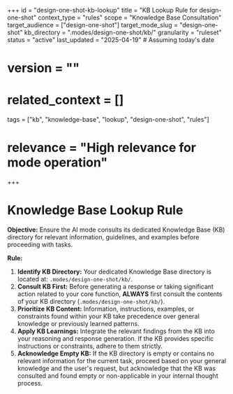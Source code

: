 +++
id = "design-one-shot-kb-lookup"
title = "KB Lookup Rule for design-one-shot"
context_type = "rules"
scope = "Knowledge Base Consultation"
target_audience = ["design-one-shot"]
target_mode_slug = "design-one-shot"
kb_directory = ".modes/design-one-shot/kb/"
granularity = "ruleset"
status = "active"
last_updated = "2025-04-19" # Assuming today's date
# version = ""
# related_context = []
tags = ["kb", "knowledge-base", "lookup", "design-one-shot", "rules"]
# relevance = "High relevance for mode operation"
+++

# Knowledge Base Lookup Rule

**Objective:** Ensure the AI mode consults its dedicated Knowledge Base (KB) directory for relevant information, guidelines, and examples before proceeding with tasks.

**Rule:**

1.  **Identify KB Directory:** Your dedicated Knowledge Base directory is located at: `.modes/design-one-shot/kb/`.
2.  **Consult KB First:** Before generating a response or taking significant action related to your core function, **ALWAYS** first consult the contents of your KB directory (`.modes/design-one-shot/kb/`).
3.  **Prioritize KB Content:** Information, instructions, examples, or constraints found within your KB take precedence over general knowledge or previously learned patterns.
4.  **Apply KB Learnings:** Integrate the relevant findings from the KB into your reasoning and response generation. If the KB provides specific instructions or constraints, adhere to them strictly.
5.  **Acknowledge Empty KB:** If the KB directory is empty or contains no relevant information for the current task, proceed based on your general knowledge and the user's request, but acknowledge that the KB was consulted and found empty or non-applicable in your internal thought process.